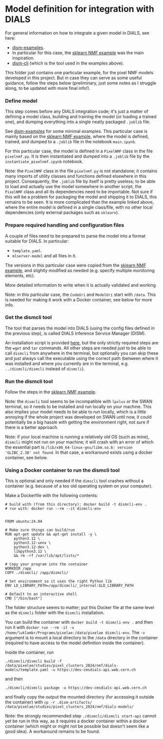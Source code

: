 # Model definition for integration with DIALS

For general information on how to integrate a given model in DIALS, see here:
- [dism-examples](https://gitlab.cern.ch/cms-ppd/technical-support/tools/dism-examples/-/tree/master?ref_type=heads).
- In particular for this case, the [sklearn NMF example](https://gitlab.cern.ch/cms-ppd/technical-support/tools/dism-examples/-/tree/master/sklearn_nmf?ref_type=heads) was the main inspiration.
- [dism-cli](https://gitlab.cern.ch/cms-ppd/technical-support/tools/dism-cli/-/tree/develop?ref_type=heads) (which is the tool used in the examples above).

This folder just contains one particular example, for the pixel NMF models developed in this project.
But in case they can serve as some useful guidance, follow the steps below
(preliminary, just some notes as I struggle along, to be updated with more final info!).

### Define model
This step comes before any DIALS integration code;
it's just a matter of defining a model class,
building and training the model (or loading a trained one),
and dumping everything into a single neatly packaged `.joblib` file.

See [dism-examples](https://gitlab.cern.ch/cms-ppd/technical-support/tools/dism-examples/-/tree/master?ref_type=heads) for some minimal examples.
This particular case is mainly based on the [sklearn NMF example](https://gitlab.cern.ch/cms-ppd/technical-support/tools/dism-examples/-/tree/master/sklearn_nmf?ref_type=heads),
where the model is defined, trained, and dumped to a `.joblib` file in the notebook `main.ipynb`.

For this particular case, the model is defined in a `PixelNMF` class in the file `pixelnmf.py`.
It is then instantiated and dumped into a `.joblib` file by the `instantiate_pixelnmf.ipynb` notebook.

Note: the `PixelNMF` class in the file `pixelnmf.py` is not standalone;
it contains many imports of utility classes and functions defined elsewhere in this project.
Consequently, the `.joblib` file by itself is pretty useless;
to be able to load and actually use the model somewhere in another script,
the `PixelNMF` class and all its dependencies need to be importable.
Not sure if this will be a problem for packaging the model and shipping it to DIALS,
this remains to be seen.
It is more complicated than the example linked above, where the entire model is defined in a single class/file,
with no other local dependencies (only external packages such as `sklearn`).

### Prepare required handling and configuration files
A couple of files need to be prepared to parse the model into a format suitable for DIALS.
In particular:
- `template.yaml`.
- `mlserver-model` and all files in it.

The versions in this particular case were copied from the [sklearn NMF example](https://gitlab.cern.ch/cms-ppd/technical-support/tools/dism-examples/-/tree/master/sklearn_nmf?ref_type=heads),
and slightly modified as needed (e.g. specify multiple monitoring elements, etc).

More detailed information to write when it is actually validated and working.

Note: in this particular case, the `CodeUri` and `ModelUri` start with `/data`.
This is needed for making it work with a Docker container, see below for more info. 

### Get the dismcli tool
The tool that parses the model into DIALS (using the config files defined in the previous step),
is called DIALS Inference Service Manager (DISM).

An installation script is provided [here](https://gitlab.cern.ch/cms-ppd/technical-support/tools/dism-examples/-/blob/master/scripts/install_dismcli.sh?ref_type=heads),
but the only strictly required steps are the `wget` and `tar` commands.
All other steps are needed just to be able to call `dismcli` from anywhere in the terminal,
but optionally you can skip these and just always call the executable using the correct path
(between where it was installed and where you currently are in the terminal,
e.g. `../dismcli/dismcli` instead of `dismcli`).

### Run the dismcli tool
Follow the steps in the [sklearn NMF example](https://gitlab.cern.ch/cms-ppd/technical-support/tools/dism-examples/-/tree/master/sklearn_nmf?ref_type=heads).

Note: the `dismcli` tool seems to be incompatible with `lpxlus` or the SWAN terminal,
so it needs to be installed and run locally on your machine.
This also implies your model needs to be able to run locally,
which is a little annoying if the whole project was developed on SWAN until now,
it could potentially be a big hassle with getting the environment right,
not sure if there is a better approach.

Note: if your local machine is running a relatively old OS (such as mine),
`dismcli` might not run on your machine; it will crash with an error of which the essential part is
`/lib/x86_64-linux-gnu/libm.so.6: version 'GLIBC_2.38' not found`.
In that case, a workaround exists using a docker container, see below.

### Using a Docker container to run the dismcli tool
This is optional and only needed if the `dimscli` tool crashes without a container
(e.g. because of a too old operating system on your computer).

Make a Dockerfile with the following contents:

```
# build with (from this directory): docker build -t dismcli-env .
# run with: docker run --rm --it dismcli-env


FROM ubuntu:24.04

# Make sure things can build/run
RUN apt-get update && apt-get install -y \
    python3.12 \
    python3.12-venv \
    python3.12-dev \
    libpython3.12 \
    && rm -rf /var/lib/apt/lists/*

# Copy your program into the container
WORKDIR /app
COPY ./dismcli/ /app/dismcli/

# Set environment so it uses the right Python lib
ENV LD_LIBRARY_PATH=/app/dismcli/_internal:$LD_LIBRARY_PATH

# Default to an interactive shell
CMD ["/bin/bash"]
```

The folder structure seems to matter;
put this Docker file at the same level as the `dismcli` folder with the `dismcli` installation.

You can build the container with `docker build -t dismcli-env .`
and then run it with `docker run --rm -it -v /home/luklambr/Programs/pixelae:/data/pixelae dismcli-env`.
The `-v` argument is to mount a local directory to the `/data` directory in the container
(required to have access to the model definition inside the container).

Inside the container, run
```
./dismcli/dismcli build -f /data/pixelae/studies/pixel_clusters_2024/nmf/dials-models/template.yaml -u https://dev-cmsdials-api.web.cern.ch
```

and then
```
./dismcli/dismcli package -u https://dev-cmsdials-api.web.cern.ch
```

and finally copy the output the mounted directory (for accessing it outside the container)
with `cp -r .dism-artifacts/ /data/pixelae/studies/pixel_clusters_2024/nmf/dials-models/`

Note: the strongly recommended step `./dismcli/dismcli start-api` cannot yet be run in this way,
as it requires a docker container within a docker container (which might or might not be possible but doesn't seem like a good idea).
A workaround remains to be found.
